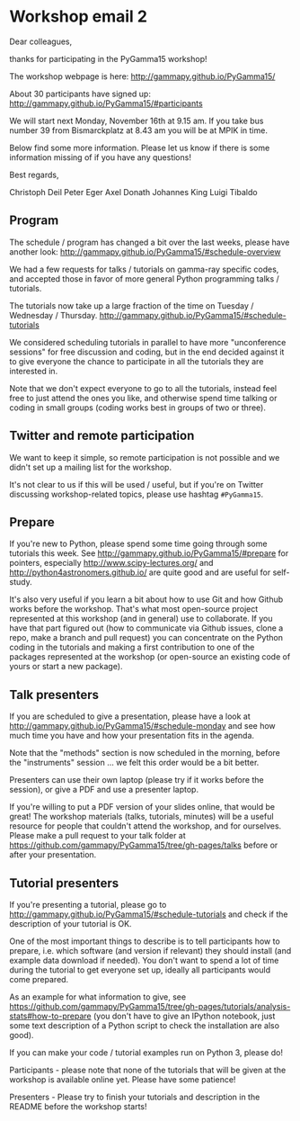 # Workshop email 2

Dear colleagues,

thanks for participating in the PyGamma15 workshop!

The workshop webpage is here:
http://gammapy.github.io/PyGamma15/

About 30 participants have signed up:
http://gammapy.github.io/PyGamma15/#participants

We will start next Monday, November 16th at 9.15 am.
If you take bus number 39 from Bismarckplatz at 8.43 am you will be at MPIK in time.

Below find some more information.
Please let us know if there is some information missing of if you have any questions!

Best regards,

Christoph Deil
Peter Eger
Axel Donath
Johannes King
Luigi Tibaldo


## Program

The schedule / program has changed a bit over the last weeks, please have another look:
http://gammapy.github.io/PyGamma15/#schedule-overview

We had a few requests for talks / tutorials on gamma-ray specific codes,
and accepted those in favor of more general Python programming talks / tutorials.

The tutorials now take up a large fraction of the time on Tuesday / Wednesday / Thursday.
http://gammapy.github.io/PyGamma15/#schedule-tutorials

We considered scheduling tutorials in parallel to have more "unconference sessions"
for free discussion and coding, but in the end decided against it to give
everyone the chance to participate in all the tutorials they are interested in.

Note that we don't expect everyone to go to all the tutorials, instead feel
free to just attend the ones you like, and otherwise spend time talking or
coding in small groups (coding works best in groups of two or three).

## Twitter and remote participation

We want to keep it simple, so remote participation is not possible and
we didn't set up a mailing list for the workshop.

It's not clear to us if this will be used / useful, but if you're on Twitter
discussing workshop-related topics, please use hashtag `#PyGamma15`.

## Prepare

If you're new to Python, please spend some time going through some tutorials this week.
See http://gammapy.github.io/PyGamma15/#prepare for pointers,
especially http://www.scipy-lectures.org/ and http://python4astronomers.github.io/
are quite good and are useful for self-study.

It's also very useful if you learn a bit about how to use Git and how Github
works before the workshop. That's what most open-source project represented at
this workshop (and in general) use to collaborate. If you have that part figured
out (how to communicate via Github issues, clone a repo, make a branch and  pull
request) you can concentrate on the Python coding in the tutorials and making a
first contribution to one of the packages represented at the workshop (or
open-source an existing code of yours or start a new package).

## Talk presenters

If you are scheduled to give a presentation, please have a look at
http://gammapy.github.io/PyGamma15/#schedule-monday
and see how much time you have and how your presentation fits in the agenda.

Note that the "methods" section is now scheduled in the morning, before
the "instruments" session ... we felt this order would be a bit better.

Presenters can use their own laptop (please try if it works before the session),
or give a PDF and use a presenter laptop.

If you're willing to put a PDF version of your slides online, that would be great!
The workshop materials (talks, tutorials, minutes) will be a useful resource 
for people that couldn't attend the workshop, and for ourselves.
Please make a pull request to your talk folder at
https://github.com/gammapy/PyGamma15/tree/gh-pages/talks
before or after your presentation.

## Tutorial presenters

If you're presenting a tutorial, please go to
http://gammapy.github.io/PyGamma15/#schedule-tutorials
and check if the description of your tutorial is OK.

One of the most important things to describe is to tell participants how
to prepare, i.e. which software (and version if relevant) they should install
(and example data download if needed).
You don't want to spend a lot of time during the tutorial to get everyone
set up, ideally all participants would come prepared.

As an example for what information to give, see
https://github.com/gammapy/PyGamma15/tree/gh-pages/tutorials/analysis-stats#how-to-prepare
(you don't have to give an IPython notebook, just some text description of a 
Python script to check the installation are also good).

If you can make your code / tutorial examples run on Python 3, please do!

Participants - please note that none of the tutorials that will be given
at the workshop is available online yet. Please have some patience!

Presenters - Please try to finish your tutorials and description in
the README before the workshop starts!
